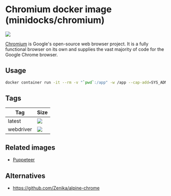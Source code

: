 Chromium docker image (minidocks/chromium)
==========================================

![](https://upload.wikimedia.org/wikipedia/commons/thumb/f/f3/Chromium_Material_Icon.png/100px-Chromium_Material_Icon.png)

[Chromium](https://www.chromium.org/Home) is Google's open-source web browser project. It is a fully functional
browser on its own and supplies the vast majority of code for the Google Chrome browser.

Usage
-----

```bash
docker container run -it --rm -v "`pwd`:/app" -w /app --cap-add=SYS_ADMIN minidocks/chromium --headless --screenshot --hide-scrollbars https://www.google.com/
```

Tags
----

 Tag       | Size
 ---       | ----
 latest    | ![](https://img.shields.io/docker/image-size/minidocks/chromium/latest?style=flat-square&logo=docker&label=size)
 webdriver | ![](https://img.shields.io/docker/image-size/minidocks/chromium/webdriver?style=flat-square&logo=docker&label=size)

Related images
--------------

- [Puppeteer](https://github.com/minidocks/puppeteer)

Alternatives
------------

- https://github.com/Zenika/alpine-chrome
